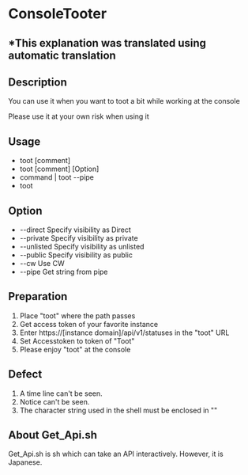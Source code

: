 # ConsoleTooter
## *This explanation was translated using automatic translation
## Description
You can use it when you want to toot a bit while working at the console

Please use it at your own risk when using it
## Usage
* toot [comment]                
* toot [comment] [Option]                    
* command | toot --pipe                  
* toot        
## Option
* --direct    Specify visibility as Direct        
* --private   Specify visibility as private            
* --unlisted  Specify visibility as unlisted           
* --public    Specify visibility as public           
* --cw        Use CW            
* --pipe      Get string from pipe       
## Preparation
1. Place "toot" where the path passes               
2. Get access token of your favorite instance
3. Enter https://[instance domain]/api/v1/statuses in the "toot" URL
4. Set Accesstoken to token of "Toot"
5. Please enjoy "toot" at the console
## Defect
1. A time line can't be seen.
2. Notice can't be seen.
3. The character string used in the shell must be enclosed in ""
## About Get_Api.sh
Get_Api.sh is sh which can take an API interactively. However, it is Japanese.


